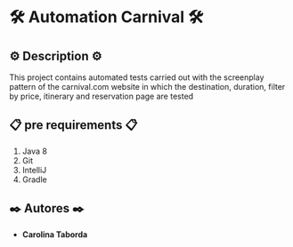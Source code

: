 # 🛠️ Automation Carnival  🛠️


## ⚙️ Description ⚙️


This project contains automated tests carried out with the screenplay pattern of the carnival.com website in which the destination, duration, filter by price, itinerary and reservation page are tested

## 📋 pre requirements 📋

1. Java 8
2. Git
3. IntelliJ
4. Gradle

## ✒️ Autores ✒️
* **Carolina Taborda** 
